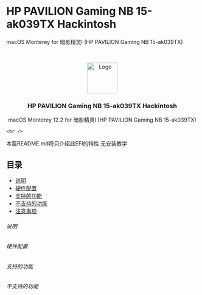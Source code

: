 # HP PAVILION Gaming NB 15-ak039TX Hackintosh
 macOS  Monterey for 暗影精灵I (HP PAVILION Gaming NB 15-ak039TX)


<!-- PROJECT SHIELDS -->

<!-- PROJECT LOGO -->
<br />

<p align="center">
  <a href="https://github.com/cauoss4/HP-PAVILION-Gaming-NB-15-ak039TX-Hackintosh/">
    <img src="images/logo.png" alt="Logo" width="80" height="80">
  </a>

  <h3 align="center">HP PAVILION Gaming NB 15-ak039TX Hackintosh</h3>
  <p align="center">
    macOS  Monterey 12.2 for 暗影精灵I (HP PAVILION Gaming NB 15-ak039TX)
   
    <br />

  </p>

</p>


 本篇README.md将只介绍此EFI的特性 无安装教学
 
## 目录
- [说明](#说明)
- [硬件配置](#硬件配置) 
- [支持的功能](#支持的功能)
- [不支持的功能](#不支持的功能)
- [注意事项](#注意事项)



###### 说明


###### 硬件配置
###### 支持的功能
###### 不支持的功能













